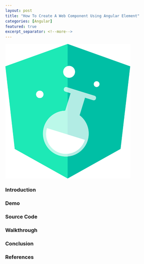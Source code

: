 ```yaml
---
layout: post
title: "How To Create A Web Component Using Angular Element"
categories: [Angular]
featured: true
excerpt_separator: <!--more-->
---
```

![Angular Component](/public/sorting/angular-component.jpg "An image of components of a camera, depicting how small things.")
<!--more-->

### Introduction
### Demo
### Source Code 
### Walkthrough
### Conclusion
### References